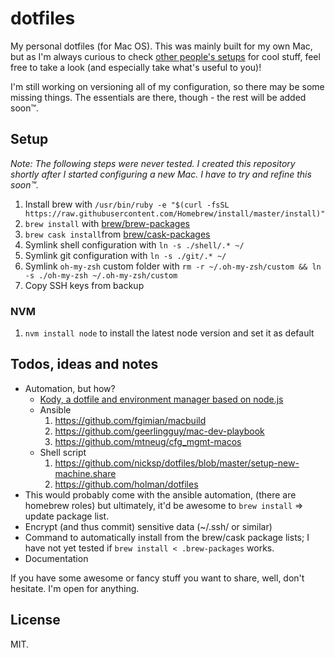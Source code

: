 # dotfiles

My personal dotfiles (for Mac OS). This was mainly built for my own Mac, but as I'm always curious to check [other people's setups](https://dotfiles.github.io/) for cool stuff, feel free to take a look (and especially take what's useful to you)! 

I'm still working on versioning all of my configuration, so there may be some missing things. The essentials are there, though - the rest will be added soon™.

## Setup

_Note: The following steps were never tested. I created this repository shortly after I started configuring a new Mac. I have to try and refine this soon™._

1.  Install brew with `/usr/bin/ruby -e "$(curl -fsSL https://raw.githubusercontent.com/Homebrew/install/master/install)"`
2.  `brew install` with [brew/brew-packages](brew-packages)
3.  `brew cask install`from [brew/cask-packages](cask-packages)
4.  Symlink shell configuration with `ln -s ./shell/.* ~/`
5.  Symlink git configuration with `ln -s ./git/.* ~/`
6.  Symlink `oh-my-zsh` custom folder with `rm -r ~/.oh-my-zsh/custom && ln -s ./oh-my-zsh ~/.oh-my-zsh/custom`
7.  Copy SSH keys from backup

### NVM

1.  `nvm install node` to install the latest node version and set it as default

## Todos, ideas and notes

-   Automation, but how?
    -   [Kody, a dotfile and environment manager based on node.js](https://github.com/jh3y/kody)
    -   Ansible
        1.  <https://github.com/fgimian/macbuild>
        2.  <https://github.com/geerlingguy/mac-dev-playbook>
        3.  <https://github.com/mtneug/cfg_mgmt-macos>
    -   Shell script
        1.  <https://github.com/nicksp/dotfiles/blob/master/setup-new-machine.share>
        2. <https://github.com/holman/dotfiles>
-   This would probably come with the ansible automation, (there are homebrew roles) but ultimately, it'd be awesome to `brew install` => update package list.
-   Encrypt (and thus commit) sensitive data (~/.ssh/ or similar)
-   Command to automatically install from the brew/cask package lists; I have not yet tested if `brew install < .brew-packages` works.
-   Documentation

If you have some awesome or fancy stuff you want to share, well, don't hesitate. I'm open for anything.

## License

MIT.
